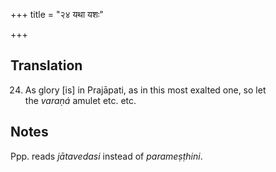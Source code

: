 +++
title = "२४ यथा यशः"

+++
## Translation
24. As glory \[is\] in Prajāpati, as in this most exalted one, so let  
the *varaṇá* amulet etc. etc.

## Notes
Ppp. reads *jātavedasi* instead of *parameṣṭhini*.
